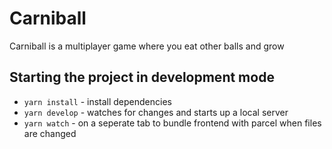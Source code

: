 # Carniball
Carniball is a multiplayer game where you eat other balls and grow

## Starting the project in development mode
- `yarn install` - install dependencies
- `yarn develop` - watches for changes and starts up a local server
- `yarn watch` - on a seperate tab to bundle frontend with parcel when files are changed
